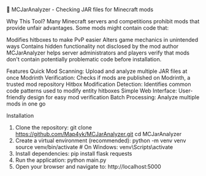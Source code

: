 🔌 MCJarAnalyzer - Checking JAR files for Minecraft mods

Why This Tool?
Many Minecraft servers and competitions prohibit mods that provide unfair advantages. Some mods might contain code that:

Modifies hitboxes to make PvP easier
Alters game mechanics in unintended ways
Contains hidden functionality not disclosed by the mod author
MCJarAnalyzer helps server administrators and players verify that mods don't contain potentially problematic code before installation.

Features
Quick Mod Scanning: Upload and analyze multiple JAR files at once
Modrinth Verification: Checks if mods are published on Modrinth, a trusted mod repository
Hitbox Modification Detection: Identifies common code patterns used to modify entity hitboxes
Simple Web Interface: User-friendly design for easy mod verification
Batch Processing: Analyze multiple mods in one go

Installation
1) Clone the repository:
git clone https://github.com/Map4yk/MCJarAnalyzer.git
cd MCJarAnalyzer
2) Create a virtual environment (recommended):
python -m venv venv
source venv/bin/activate  # On Windows: venv\Scripts\activate
3) Install dependencies:
pip install flask requests
4) Run the application:
python main.py
5) Open your browser and navigate to:
http://localhost:5000
